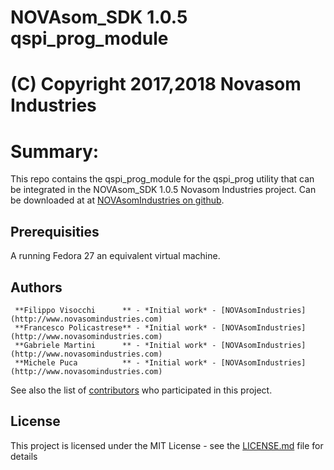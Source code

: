 # NOVAsom_SDK 1.0.5 qspi_prog_module
# (C) Copyright 2017,2018 Novasom Industries

Summary:
========
This repo contains the qspi_prog_module for the qspi_prog utility that can be integrated in the NOVAsom_SDK 1.0.5 Novasom Industries
project.
Can be downloaded at at [NOVAsomIndustries on github](https://novasomindustries.github.io/qspi_prog/).
## Prerequisities
A running Fedora 27 an equivalent virtual machine.
## Authors
```
 **Filippo Visocchi      ** - *Initial work* - [NOVAsomIndustries](http://www.novasomindustries.com)
 **Francesco Policastrese** - *Initial work* - [NOVAsomIndustries](http://www.novasomindustries.com)
 **Gabriele Martini      ** - *Initial work* - [NOVAsomIndustries](http://www.novasomindustries.com)
 **Michele Puca          ** - *Initial work* - [NOVAsomIndustries](http://www.novasomindustries.com)
```
See also the list of [contributors](https://gitlab.com/NovasomIndustries/Doc/contributors) who participated in this project.

## License

This project is licensed under the MIT License - see the [LICENSE.md](LICENSE.md) file for details
